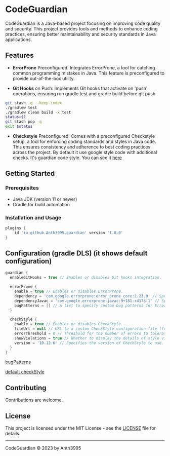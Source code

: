 # CodeGuardian

CodeGuardian is a Java-based project focusing on improving code quality and security. This project provides tools and methods to enhance coding practices, ensuring better maintainability and security standards in Java applications.

## Features

- **ErrorProne** Preconfigured: Integrates ErrorProne, a tool for catching common programming mistakes in Java. This feature is preconfigured to provide out-of-the-box utility.

- **Git Hooks** on Push: Implements Git hooks that activate on 'push' operations, ensuring run gradle test and gradle build before git push

```bash
git stash -q --keep-index
./gradlew test
./gradlew clean build -x test
status=$?
git stash pop -q
exit $status
```

- **Checkstyle** Preconfigured: Comes with a preconfigured Checkstyle setup, a tool for enforcing coding standards and styles in Java code.
   This ensures consistency and adherence to best coding practices across the project. By default it use google style code with additional checks. It's guardian code style.
   You can see it [here](plugin/src/main/resources/guardian-checkstyle.xml)

## Getting Started

### Prerequisites

- Java JDK (version 11 or newer)
- Gradle for build automation

### Installation and Usage

```gradle
plugins {
    id 'io.github.Anth3995.guardian' version '1.0.0'
}
```

## Configuration (gradle DLS) (it shows default configuration)
```gradle    
guardian {
  enableGitHooks = true // Enables or disables Git hooks integration.

  errorProne {
    enable = true // Enables or disables ErrorProne.
    dependency = 'com.google.errorprone:error_prone_core:2.23.0' // Specifies the dependency (errorprone) for ErrorProne
    dependencyJavac = 'com.google.errorprone:javac:9+181-r4173-1' // Specifies the dependency (errorproneJavac) for ErrorProne javac.
    bugPatterns = [] // A list to specify custom bug patterns for ErrorProne to detect. See link below to view default patters
  } 

  checkStyle {
    enable = true // Enables or disables CheckStyle.
    fileUrl = null // URL to a custom CheckStyle configuration file (from S3 for example). See link below to view default
    errorThreshold = 0 // Threshold for the number of errors to tolerate before failing the build.
    showViolations = true // Whether to display the details of style violations.
    version = '10.12.6' // Specifies the version of CheckStyle to use.
  }
}

```

[bugPatterns](https://github.com/Anth3995/CodeGuardian/blob/35d0f125ec5b8dc1a9e36ad9b7f3f2923180de6d/plugin/src/main/java/io/github/Anth3995/guardian/extention/ErrorProneExtension.java#L13-L139)

[default checkStyle](https://github.com/Anth3995/CodeGuardian/blob/master/plugin/src/main/resources/guardian-checkstyle.xml)

## Contributing

Contributions are welcome.

## License

This project is licensed under the MIT License - see the [LICENSE](LICENSE) file for details.

---

CodeGuardian © 2023 by Anth3995
